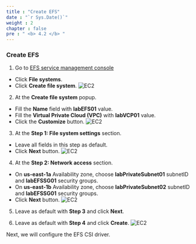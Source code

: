 ```yaml
---
title : "Create EFS"
date : "`r Sys.Date()`"
weight : 2
chapter : false
pre : " <b> 4.2 </b> "
---
```


### Create EFS
1. Go to [EFS service management console](https://console.aws.amazon.com/efs/home)
  - Click **File systems**.
  - Click **Create file system**.
  ![EC2](/workshop.chaunguyen.site/2.prerequisite/ws01-createefs01.png)

2. At the **Create file system** popup.
  - Fill the **Name** field with **labEFS01** value.
  - Fill the **Virtual Private Cloud (VPC)** with **labVCP01** value.
  - Click the **Customize** button.
  ![EC2](/workshop.chaunguyen.site/2.prerequisite/ws01-createefs02.png)

3. At the **Step 1: File system settings** section.
  - Leave all fields in this step as default.
  - Click **Next** button.
  ![EC2](/workshop.chaunguyen.site/2.prerequisite/ws01-createefs03.png)

4. At the **Step 2: Network access** section.
  - On **us-east-1a** Availability zone, choose **labPrivateSubnet01** subnetID and **labEFSSG01** security groups.
  - On **us-east-1b** Availability zone, choose **labPrivateSubnet02** subnetID and **labEFSSG01** security groups.
  - Click **Next** button.
  ![EC2](/workshop.chaunguyen.site/2.prerequisite/ws01-createefs04.png)

5. Leave as default with **Step 3** and click **Next**.

6. Leave as default with **Step 4** and click **Create**.
  ![EC2](/workshop.chaunguyen.site/2.prerequisite/ws01-createefs05.png)
   
Next, we will configure the EFS CSI driver.
